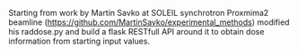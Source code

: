 Starting from work by Martin Savko at SOLEIL synchrotron Proxmima2 beamline 
(https://github.com/MartinSavko/experimental_methods) modified his raddose.py
and build a flask RESTfull API around it to obtain dose information from starting
input values. 